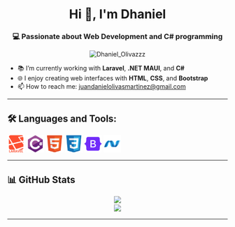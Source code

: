 <h1 align="center">Hi 👋, I'm Dhaniel</h1>
<h3 align="center">💻 Passionate about Web Development and C# programming</h3>

<p align="center">
  <img src="https://komarev.com/ghpvc/?username=Dhaniel_Olivazzz&label=Profile%20views&color=0e75b6&style=flat" alt="Dhaniel_Olivazzz" />
</p>

- 📚 I’m currently working with **Laravel**, **.NET MAUI**, and **C#**
- 🌐 I enjoy creating web interfaces with **HTML**, **CSS**, and **Bootstrap**
- 📫 How to reach me: [juandanielolivasmartinez@gmail.com](mailto:juandanielolivasmartinez@gmail.com)

---

## 🛠️ Languages and Tools:

<p>
  <img src="https://raw.githubusercontent.com/devicons/devicon/master/icons/laravel/laravel-plain-wordmark.svg" alt="laravel" width="40"/>
  <img src="https://raw.githubusercontent.com/devicons/devicon/master/icons/csharp/csharp-original.svg" alt="csharp" width="40"/>
  <img src="https://raw.githubusercontent.com/devicons/devicon/master/icons/html5/html5-original.svg" alt="html5" width="40"/>
  <img src="https://raw.githubusercontent.com/devicons/devicon/master/icons/css3/css3-original.svg" alt="css3" width="40"/>
  <img src="https://raw.githubusercontent.com/devicons/devicon/master/icons/bootstrap/bootstrap-plain.svg" alt="bootstrap" width="40"/>
  <img src="https://raw.githubusercontent.com/devicons/devicon/master/icons/dot-net/dot-net-original.svg" alt="dotnet" width="40"/>
</p>

---

## 📊 GitHub Stats

<p align="center">
  <img src="https://github-readme-stats.vercel.app/api/top-langs/?username=DanielOlivazz&layout=compact&theme=tokyonight"/>
  <br/>
  <img src="https://github-readme-stats.vercel.app/api?username=DanielOlivazz&show_icons=true&theme=tokyonight"/>
</p>

---
